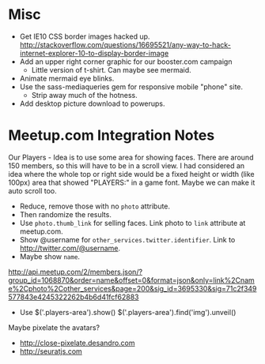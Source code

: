 
# Misc

* Get IE10 CSS border images hacked up.
  http://stackoverflow.com/questions/16695521/any-way-to-hack-internet-explorer-10-to-display-border-image
* Add an upper right corner graphic for our booster.com campaign
  - Little version of t-shirt. Can maybe see mermaid.
* Animate mermaid eye blinks.
* Use the sass-mediaqueries gem for responsive mobile "phone" site.
  - Strip away much of the hotness.
* Add desktop picture download to powerups.


# Meetup.com Integration Notes

Our Players - Idea is to use some area for showing faces. There are around 150 members, so this will have to be in a scroll view. I had considered an idea where the whole top or right side would be a fixed height or width (like 100px) area that showed "PLAYERS:" in a game font. Maybe we can make it auto scroll too.

  * Reduce, remove those with no `photo` attribute.
  * Then randomize the results.
  * Use `photo.thumb_link` for selling faces. Link photo to `link` attribute at meetup.com.
  * Show @username for `other_services.twitter.identifier`. Link to http://twitter.com/@username.
  * Maybe show `name`.

http://api.meetup.com/2/members.json/?group_id=1068870&order=name&offset=0&format=json&only=link%2Cname%2Cphoto%2Cother_services&page=200&sig_id=3695330&sig=71c2f349577843e4245322262b4b6d41fcf62883

  * Use 
    $('.players-area').show()
    $('.players-area').find('img').unveil()

Maybe pixelate the avatars?

  * http://close-pixelate.desandro.com
  * http://seuratjs.com
